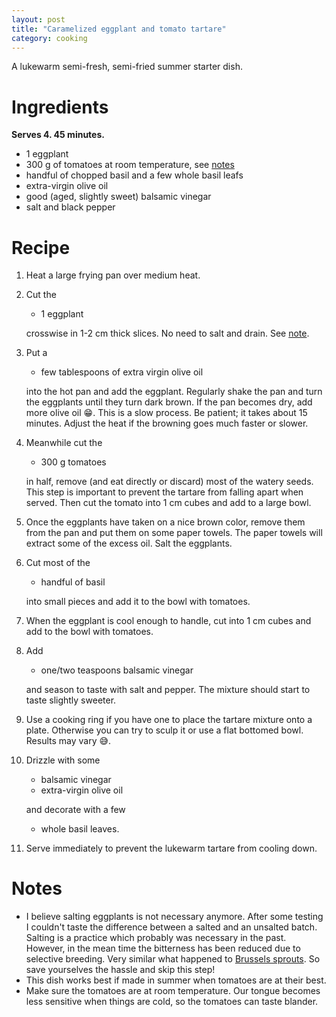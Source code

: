 ```yaml
---
layout: post
title: "Caramelized eggplant and tomato tartare"
category: cooking
---
```


A lukewarm semi-fresh, semi-fried summer starter dish.

# Ingredients

**Serves 4. 45 minutes.**

- 1 eggplant
- 300 g of tomatoes at room temperature, see [notes](#notes)
- handful of chopped basil and a few whole basil leafs
- extra-virgin olive oil
- good (aged, slightly sweet) balsamic vinegar
- salt and black pepper

# Recipe

1. Heat a large frying pan over medium heat.
1. Cut the

    - 1 eggplant

    crosswise in 1-2 cm thick slices. No need to salt and drain. See [note](#notes).
1. Put a

    - few tablespoons of extra virgin olive oil

   into the hot pan and add the eggplant. Regularly shake the pan and turn the eggplants until they turn dark brown. If the pan becomes dry, add more olive oil 😁. This is a slow process. Be patient; it takes about 15 minutes. Adjust the heat if the browning goes much faster or slower.
1. Meanwhile cut the

    - 300 g tomatoes

    in half, remove (and eat directly or discard) most of the watery seeds. This step is important to prevent the tartare from falling apart when served. Then cut the tomato into 1 cm cubes and add to a large bowl.
1. Once the eggplants have taken on a nice brown color, remove them from the pan and put them on some paper towels. The paper towels will extract some of the excess oil. Salt the eggplants.
1. Cut most of the

	- handful of basil

	into small pieces and add it to the bowl with tomatoes.
1. When the eggplant is cool enough to handle, cut into 1 cm cubes and add to the bowl with tomatoes.

1. Add
	- one/two teaspoons balsamic vinegar

	and season to taste with salt and pepper. The mixture should start to taste slightly sweeter.

1. Use a cooking ring if you have one to place the tartare mixture onto a plate. Otherwise you can try to sculp it or use a flat bottomed bowl. Results may vary 😅.

1. Drizzle with some

	- balsamic vinegar
	- extra-virgin olive oil

	and decorate with a few

	- whole basil leaves.

1. Serve immediately to prevent the lukewarm tartare from cooling down.

# Notes

- I believe salting eggplants is not necessary anymore. After some testing I couldn't taste the difference between a salted and an unsalted batch. Salting is a practice which probably was necessary in the past. However, in the mean time the bitterness has been reduced due to selective breeding. Very similar what happened to [Brussels sprouts](https://www.npr.org/sections/thesalt/2019/10/30/773457637/from-culinary-dud-to-stud-how-dutch-plant-breeders-built-our-brussels-sprouts-bo). So save yourselves the hassle and skip this step!
- This dish works best if made in summer when tomatoes are at their best.
- Make sure the tomatoes are at room temperature. Our tongue becomes less sensitive when things are cold, so the tomatoes can taste blander.
